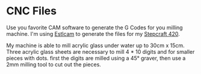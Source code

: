 # CNC Files

Use you favorite CAM software to generate the G Codes for you milling machine. I'm using [Estlcam](http://www.estlcam.com/) to generate the files for my [Stepcraft 420](https://www.stepcraft-systems.com/en/).

My machine is able to mill acrylic glass under water up to 30cm x 15cm. Three acrylic glass sheets are necessary to mill 4 * 10 digits and for smaller pieces with dots. first the digits are milled using a 45° graver, then use a 2mm milling tool to cut out the pieces.
